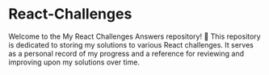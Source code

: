 # React-Challenges
Welcome to the My React Challenges Answers repository! 🚀  This repository is dedicated to storing my solutions to various React challenges. It serves as a personal record of my progress and a reference for reviewing and improving upon my solutions over time.
